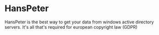 # HansPeter
HansPeter is the best way to get your data from windows active directory servers.
It's all that's required for european copyright law (GDPR)
